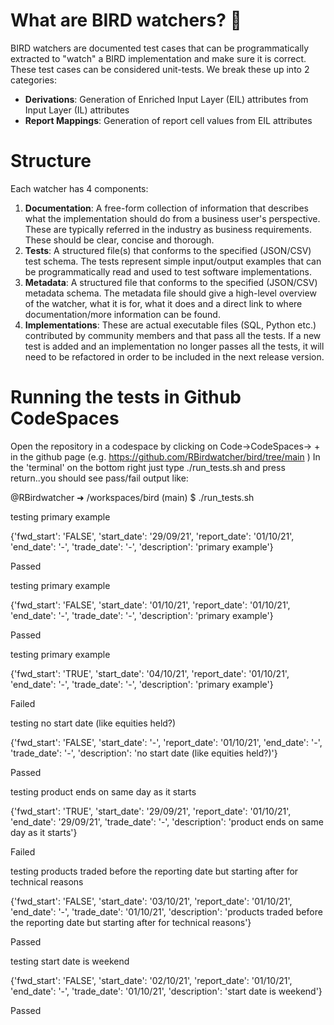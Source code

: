 
# What are BIRD watchers? :telescope:

BIRD watchers are documented test cases that can be programmatically extracted to "watch" a BIRD implementation and make sure it is correct.
These test cases can be considered unit-tests. We break these up into 2 categories:
* **Derivations**: Generation of Enriched Input Layer (EIL) attributes from Input Layer (IL) attributes
* **Report Mappings**: Generation of report cell values from EIL attributes

# Structure
Each watcher has 4 components:
  1. **Documentation**: A free-form collection of information that describes what the implementation should do from a business user's perspective. These are typically referred in the industry as business requirements. These should be clear, concise and thorough.
  2. **Tests**: A structured file(s) that conforms to the specified (JSON/CSV) test schema. The tests represent simple input/output examples that can be programmatically read and used to test software implementations.
  3. **Metadata**: A structured file that conforms to the specified (JSON/CSV) metadata schema. The metadata file should give a high-level overview of the watcher, what it is for, what it does and a direct link to where documentation/more information can be found.
  4. **Implementations**: These are actual executable files (SQL, Python etc.) contributed by community members and that pass all the tests. If a new test is added and an implementation no longer passes all the tests, it will need to be refactored in order to be included in the next release version.


# Running the tests in Github CodeSpaces

Open  the repository in a codespace by clicking on Code->CodeSpaces-> + in the github page (e.g. https://github.com/RBirdwatcher/bird/tree/main )
In the 'terminal' on the bottom right just type ./run_tests.sh and press return..you should see pass/fail output like:

@RBirdwatcher ➜ /workspaces/bird (main) $ ./run_tests.sh 

testing primary example

{'fwd_start': 'FALSE', 'start_date': '29/09/21', 'report_date': '01/10/21', 'end_date': '-', 'trade_date': '-', 'description': 'primary example'}

Passed

testing primary example

{'fwd_start': 'FALSE', 'start_date': '01/10/21', 'report_date': '01/10/21', 'end_date': '-', 'trade_date': '-', 'description': 'primary example'}

Passed

testing primary example

{'fwd_start': 'TRUE', 'start_date': '04/10/21', 'report_date': '01/10/21', 'end_date': '-', 'trade_date': '-', 'description': 'primary example'}

Failed

testing no start date (like equities held?)

{'fwd_start': 'FALSE', 'start_date': '-', 'report_date': '01/10/21', 'end_date': '-', 'trade_date': '-', 'description': 'no start date (like equities held?)'}

Passed

testing product ends on same day as it starts

{'fwd_start': 'TRUE', 'start_date': '29/09/21', 'report_date': '01/10/21', 'end_date': '29/09/21', 'trade_date': '-', 'description': 'product ends on same day as it starts'}

Failed

testing products traded before the reporting date but starting after for technical reasons

{'fwd_start': 'FALSE', 'start_date': '03/10/21', 'report_date': '01/10/21', 'end_date': '-', 'trade_date': '01/10/21', 'description': 'products traded before the reporting date but starting after for technical reasons'}

Passed

testing start date is weekend

{'fwd_start': 'FALSE', 'start_date': '02/10/21', 'report_date': '01/10/21', 'end_date': '-', 'trade_date': '01/10/21', 'description': 'start date is weekend'}

Passed





